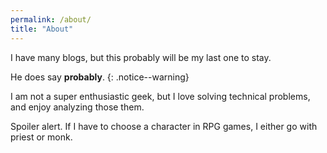 ```yaml
---
permalink: /about/
title: "About"
---
```


I have many blogs, but this probably will be my last one to stay.

He does say **probably**. 
{: .notice--warning}

I am not a super enthusiastic geek, but I love solving technical problems, and enjoy analyzing those them.

Spoiler alert. If I have to choose a character in RPG games, I either go with priest or monk.